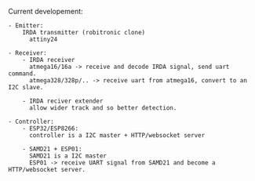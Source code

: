 Current developement:

    - Emitter:
        IRDA transmitter (robitronic clone)
          attiny24

    - Receiver:
        - IRDA receiver
          atmega16/16a -> receive and decode IRDA signal, send uart command.
          atmega328/328p/.. -> receive uart from atmega16, convert to an I2C slave.
        
        - IRDA reciver extender
          allow wider track and so better detection.
    
    - Controller:
        - ESP32/ESP8266:
          controller is a I2C master + HTTP/websocket server

        - SAMD21 + ESP01:
          SAMD21 is a I2C master
          ESP01 -> receive UART signal from SAMD21 and become a HTTP/websocket server.


